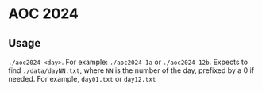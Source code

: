 # AOC 2024

## Usage

`./aoc2024 <day>`. For example: `./aoc2024 1a` or `./aoc2024 12b`. Expects to
find `./data/dayNN.txt`, where `NN` is the number of the day, prefixed by a 0
if needed. For example, `day01.txt` or `day12.txt`
